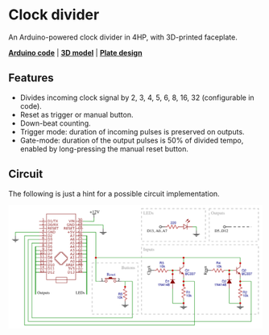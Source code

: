 Clock divider
=============

An Arduino-powered clock divider in 4HP, with 3D-printed faceplate.

**[Arduino code](clock-divider.ino)** | **[3D model](plate.stl)** | **[Plate design](plate.svg)**

Features
--------

- Divides incoming clock signal by 2, 3, 4, 5, 6, 8, 16, 32 (configurable in code).
- Reset as trigger or manual button.
- Down-beat counting.
- Trigger mode: duration of incoming pulses is preserved on outputs.
- Gate-mode: duration of the output pulses is 50% of divided tempo, enabled by long-pressing the manual reset button.

Circuit
--------

The following is just a hint for a possible circuit implementation.

![](schematic.png)